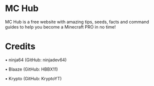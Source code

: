 # MC Hub
MC Hub is a free website with amazing tips, seeds, facts and command guides to help you become a Minecraft PRO in no time!

# Credits

• ninja64 (GitHub: ninjadev64)

• Blaaze (GitHub: HBBX11)

• Krypto (GitHub: KryptoYT)
